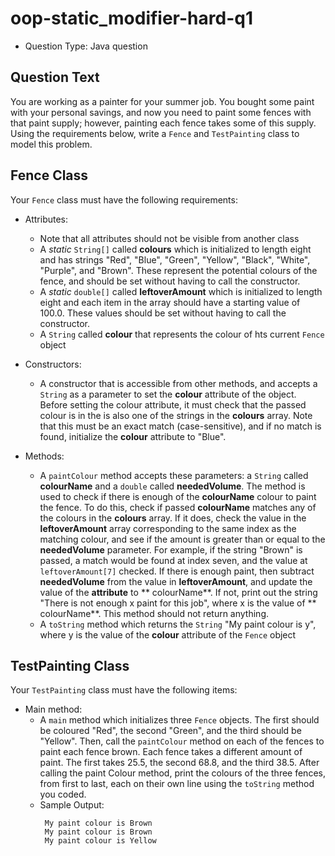 # oop-static_modifier-hard-q1

- Question Type: Java question

## Question Text

You are working as a painter for your summer job. You bought some paint with your personal savings, and now you need to
paint some fences with that paint supply; however, painting each fence takes some of this supply. Using the requirements
below, write a `Fence` and `TestPainting` class to model this problem.

## Fence Class

Your `Fence` class must have the following requirements:

- Attributes:
    - Note that all attributes should not be visible from another class
    - A _static_ `String[]` called **colours** which is initialized to length eight and has strings "Red", "Blue",
      "Green", "Yellow", "Black", "White", "Purple", and "Brown". These represent the potential colours of the fence,
      and should be set without having to call the constructor.
    - A _static_ `double[]` called **leftoverAmount** which is initialized to length eight and each item in the array
      should have a starting value of 100.0. These values should be set without having to call the constructor.
    - A `String` called **colour** that represents the colour of hts current `Fence` object

- Constructors:
    - A constructor that is accessible from other methods, and accepts a `String` as a parameter to set the **colour**
      attribute of the object. Before setting the colour attribute, it must check that the passed colour is in the
      is also one of the strings in the **colours** array. Note that this must be an exact match (case-sensitive), and
      if no match is found, initialize the **colour** attribute to "Blue".

- Methods:
    - A `paintColour` method accepts these parameters: a `String` called **colourName** and a `double` called
      **neededVolume**. The method is used to check if there is enough of the **colourName** colour to paint the fence.
      To do this, check if passed **colourName** matches any of the colours in the **colours** array. If it does, check
      the value in the **leftoverAmount** array corresponding to the same index as the matching colour, and see if the
      amount is greater than or equal to the **neededVolume** parameter. For example, if the string "Brown" is passed, a
      match would be found at index seven, and the value at `leftoverAmount[7]` checked. If there is enough paint, then
      subtract **neededVolume** from the value in **leftoverAmount**, and update the value of the **attribute** to **
      colourName**. If not, print out the string "There is not enough x paint for this job", where x is the value of **
      colourName**. This method should not return anything.
    - A `toString` method which returns the `String` "My paint colour is y", where y is the value of the **colour**
      attribute of the `Fence` object

## TestPainting Class

Your `TestPainting` class must have the following items:

- Main method:
    - A `main` method which initializes three `Fence` objects. The first should be coloured "Red", the second "Green",
      and the third should be "Yellow". Then, call the `paintColour` method on each of the fences to paint each fence
      brown. Each fence takes a different amount of paint. The first takes 25.5, the second 68.8, and the third 38.5.
      After calling the paint Colour method, print the colours of the three fences, from first to last, each on their
      own line using the `toString` method you coded.
    - Sample Output:
       ```
        My paint colour is Brown
        My paint colour is Brown
        My paint colour is Yellow
      ```
